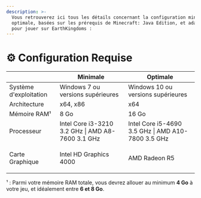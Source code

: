 ```yaml
---
description: >-
  Vous retrouverez ici tous les détails concernant la configuration minimale et
  optimale, basées sur les prérequis de Minecraft: Java Edition, et adaptées
  pour jouer sur EarthKingdoms :
---
```


# ⚙️ Configuration Requise

|                        | Minimale                                             | Optimale                                                           |
| ---------------------- | ---------------------------------------------------- | ------------------------------------------------------------------ |
| Système d'exploitation | Windows 7 ou versions supérieures                    | Windows 10 ou versions supérieures                                 |
| Architecture           | x64, x86                                             | x64                                                                |
| Mémoire RAM¹           | 8 Go                                                 | 16 Go                                                              |
| Processeur             | Intel Core i3-3210 3.2 GHz \| AMD A8-7600 3.1 GHz    | Intel Core i5-4690 3.5 GHz \| AMD A10-7800 3.5 GHz                 |
| Carte Graphique        | <p>Intel HD Graphics 4000 | </p><p>AMD Radeon R5</p> | <p>Nvidia GeForce 700 series | </p><p>AMD Radeon Rx 200 series</p> |

¹ : Parmi votre mémoire RAM totale, vous devrez allouer au minimum **4 Go** à votre jeu, et idéalement entre **6 et 8 Go**.
